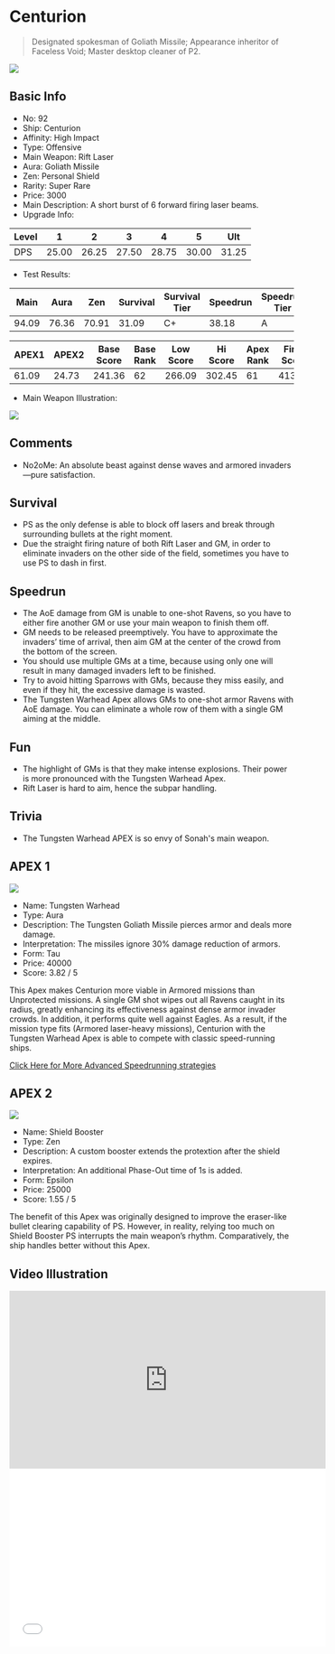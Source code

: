 # Centurion

> Designated spokesman of Goliath Missile; Appearance inheritor of Faceless Void; Master desktop cleaner of P2.

<img src="/ships/ship_92.png" style={{zoom:1}}/>

## Basic Info

- No: 92
- Ship: Centurion
- Affinity: High Impact
- Type: Offensive
- Main Weapon: Rift Laser
- Aura: Goliath Missile
- Zen: Personal Shield
- Rarity: Super Rare
- Price: 3000
- Main Description: A short burst of 6 forward firing laser beams.
- Upgrade Info: 

| Level | 1 | 2 | 3 | 4 | 5 | Ult |
|--|--|--|--|--|--|--|
| DPS | 25.00 | 26.25 | 27.50 | 28.75 | 30.00 | 31.25 |

- Test Results: 

| Main | Aura | Zen | Survival | Survival Tier | Speedrun | Speedrun Tier | Fun | Fun Tier |
|--|--|--|--|--|--|--|--|--|
| 94.09 | 76.36 | 70.91 | 31.09 | C+ | 38.18 | A | 41.45 | A |

| APEX1 | APEX2 | Base Score | Base Rank | Low Score | Hi Score | Apex Rank | Final Score | FinalRank |
|--|--|--|--|--|--|--|--|--|
| 61.09 | 24.73 | 241.36 | 62 | 266.09 | 302.45 | 61 | 413.18 | 52 |

- Main Weapon Illustration:

<img src="/illustration/main_92.gif" style={{zoom:1}}/>

## Comments

- No2oMe: An absolute beast against dense waves and armored invaders—pure satisfaction.

## Survival

- PS as the only defense is able to block off lasers and break through surrounding bullets at the right moment.
- Due the straight firing nature of both Rift Laser and GM, in order to eliminate invaders on the other side of the field, sometimes you have to use PS to dash in first.

## Speedrun

- The AoE damage from GM is unable to one-shot Ravens, so you have to either fire another GM or use your main weapon to finish them off.
- GM needs to be released preemptively. You have to approximate the invaders’ time of arrival, then aim GM at the center of the crowd from the bottom of the screen.
- You should use multiple GMs at a time, because using only one will result in many damaged invaders left to be finished.
- Try to avoid hitting Sparrows with GMs, because they miss easily, and even if they hit, the excessive damage is wasted.
- The Tungsten Warhead Apex allows GMs to one-shot armor Ravens with AoE damage. You can eliminate a whole row of them with a single GM aiming at the middle.

## Fun

- The highlight of GMs is that they make intense explosions. Their power is more pronounced with the Tungsten Warhead Apex.
- Rift Laser is hard to aim, hence the subpar handling. 

## Trivia

- The Tungsten Warhead APEX is so envy of Sonah's main weapon.

## APEX 1

<img src="/ships/ship_92_apex_1.png" style={{zoom:1}}/>

- Name: Tungsten Warhead
- Type: Aura
- Description: The Tungsten Goliath Missile pierces armor and deals more damage.
- Interpretation: The missiles ignore 30% damage reduction of armors.
- Form: Tau
- Price: 40000
- Score: 3.82 / 5

This Apex makes Centurion more viable in Armored missions than Unprotected missions. A single GM shot wipes out all Ravens caught in its radius, greatly enhancing its effectiveness against dense armor invader crowds. In addition, it performs quite well against Eagles. As a result, if the mission type fits (Armored laser-heavy missions), Centurion with the Tungsten Warhead Apex is able to compete with classic speed-running ships. 

[Click Here for More Advanced Speedrunning strategies](https://p2myth.club/docs/Cookbook/Centurion)

## APEX 2

<img src="/ships/ship_92_apex_2.png" style={{zoom:1}}/>

- Name: Shield Booster
- Type: Zen
- Description: A custom booster extends the protextion after the shield expires.
- Interpretation: An additional Phase-Out time of 1s is added.
- Form: Epsilon
- Price: 25000
- Score: 1.55 / 5

The benefit of this Apex was originally designed to improve the eraser-like bullet clearing capability of PS. However, in reality, relying too much on Shield Booster PS interrupts the main weapon’s rhythm. Comparatively, the ship handles better without this Apex.

## Video Illustration

<iframe width="560" height="315" src="https://www.youtube.com/embed/sDaLtMeW2q8?si=La9arBHiicCBBt98" title="YouTube video player" frameborder="0" allow="accelerometer; autoplay; clipboard-write; encrypted-media; gyroscope; picture-in-picture; web-share" referrerpolicy="strict-origin-when-cross-origin" allowfullscreen></iframe>

<br/>

<iframe width="560" height="315" src="//player.bilibili.com/player.html?aid=917962259&bvid=BV1Mu4y1a7xd&cid=1321215218&p=1&autoplay=false" scrolling="no" border="0" frameborder="no" allow="accelerometer; autoplay; clipboard-write; encrypted-media; gyroscope; picture-in-picture; web-share" framespacing="0" allowfullscreen="true"> </iframe>
